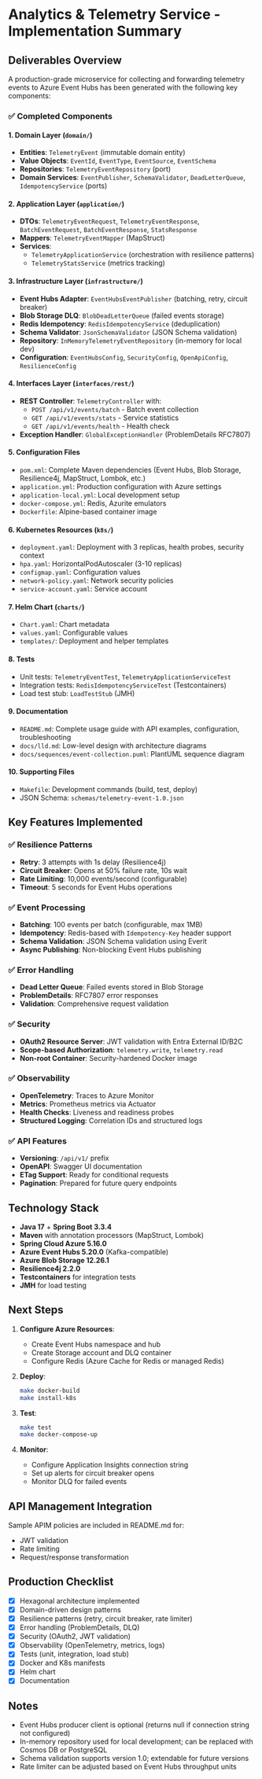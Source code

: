 # Analytics & Telemetry Service - Implementation Summary

## Deliverables Overview

A production-grade microservice for collecting and forwarding telemetry events to Azure Event Hubs has been generated with the following key components:

### ✅ Completed Components

#### 1. **Domain Layer** (`domain/`)
- **Entities**: `TelemetryEvent` (immutable domain entity)
- **Value Objects**: `EventId`, `EventType`, `EventSource`, `EventSchema`
- **Repositories**: `TelemetryEventRepository` (port)
- **Domain Services**: `EventPublisher`, `SchemaValidator`, `DeadLetterQueue`, `IdempotencyService` (ports)

#### 2. **Application Layer** (`application/`)
- **DTOs**: `TelemetryEventRequest`, `TelemetryEventResponse`, `BatchEventRequest`, `BatchEventResponse`, `StatsResponse`
- **Mappers**: `TelemetryEventMapper` (MapStruct)
- **Services**: 
  - `TelemetryApplicationService` (orchestration with resilience patterns)
  - `TelemetryStatsService` (metrics tracking)

#### 3. **Infrastructure Layer** (`infrastructure/`)
- **Event Hubs Adapter**: `EventHubsEventPublisher` (batching, retry, circuit breaker)
- **Blob Storage DLQ**: `BlobDeadLetterQueue` (failed events storage)
- **Redis Idempotency**: `RedisIdempotencyService` (deduplication)
- **Schema Validator**: `JsonSchemaValidator` (JSON Schema validation)
- **Repository**: `InMemoryTelemetryEventRepository` (in-memory for local dev)
- **Configuration**: `EventHubsConfig`, `SecurityConfig`, `OpenApiConfig`, `ResilienceConfig`

#### 4. **Interfaces Layer** (`interfaces/rest/`)
- **REST Controller**: `TelemetryController` with:
  - `POST /api/v1/events/batch` - Batch event collection
  - `GET /api/v1/events/stats` - Service statistics
  - `GET /api/v1/events/health` - Health check
- **Exception Handler**: `GlobalExceptionHandler` (ProblemDetails RFC7807)

#### 5. **Configuration Files**
- `pom.xml`: Complete Maven dependencies (Event Hubs, Blob Storage, Resilience4j, MapStruct, Lombok, etc.)
- `application.yml`: Production configuration with Azure settings
- `application-local.yml`: Local development setup
- `docker-compose.yml`: Redis, Azurite emulators
- `Dockerfile`: Alpine-based container image

#### 6. **Kubernetes Resources** (`k8s/`)
- `deployment.yaml`: Deployment with 3 replicas, health probes, security context
- `hpa.yaml`: HorizontalPodAutoscaler (3-10 replicas)
- `configmap.yaml`: Configuration values
- `network-policy.yaml`: Network security policies
- `service-account.yaml`: Service account

#### 7. **Helm Chart** (`charts/`)
- `Chart.yaml`: Chart metadata
- `values.yaml`: Configurable values
- `templates/`: Deployment and helper templates

#### 8. **Tests**
- Unit tests: `TelemetryEventTest`, `TelemetryApplicationServiceTest`
- Integration tests: `RedisIdempotencyServiceTest` (Testcontainers)
- Load test stub: `LoadTestStub` (JMH)

#### 9. **Documentation**
- `README.md`: Complete usage guide with API examples, configuration, troubleshooting
- `docs/lld.md`: Low-level design with architecture diagrams
- `docs/sequences/event-collection.puml`: PlantUML sequence diagram

#### 10. **Supporting Files**
- `Makefile`: Development commands (build, test, deploy)
- JSON Schema: `schemas/telemetry-event-1.0.json`

## Key Features Implemented

### ✅ Resilience Patterns
- **Retry**: 3 attempts with 1s delay (Resilience4j)
- **Circuit Breaker**: Opens at 50% failure rate, 10s wait
- **Rate Limiting**: 10,000 events/second (configurable)
- **Timeout**: 5 seconds for Event Hubs operations

### ✅ Event Processing
- **Batching**: 100 events per batch (configurable, max 1MB)
- **Idempotency**: Redis-based with `Idempotency-Key` header support
- **Schema Validation**: JSON Schema validation using Everit
- **Async Publishing**: Non-blocking Event Hubs publishing

### ✅ Error Handling
- **Dead Letter Queue**: Failed events stored in Blob Storage
- **ProblemDetails**: RFC7807 error responses
- **Validation**: Comprehensive request validation

### ✅ Security
- **OAuth2 Resource Server**: JWT validation with Entra External ID/B2C
- **Scope-based Authorization**: `telemetry.write`, `telemetry.read`
- **Non-root Container**: Security-hardened Docker image

### ✅ Observability
- **OpenTelemetry**: Traces to Azure Monitor
- **Metrics**: Prometheus metrics via Actuator
- **Health Checks**: Liveness and readiness probes
- **Structured Logging**: Correlation IDs and structured logs

### ✅ API Features
- **Versioning**: `/api/v1/` prefix
- **OpenAPI**: Swagger UI documentation
- **ETag Support**: Ready for conditional requests
- **Pagination**: Prepared for future query endpoints

## Technology Stack

- **Java 17** + **Spring Boot 3.3.4**
- **Maven** with annotation processors (MapStruct, Lombok)
- **Spring Cloud Azure 5.16.0**
- **Azure Event Hubs 5.20.0** (Kafka-compatible)
- **Azure Blob Storage 12.26.1**
- **Resilience4j 2.2.0**
- **Testcontainers** for integration tests
- **JMH** for load testing

## Next Steps

1. **Configure Azure Resources**:
   - Create Event Hubs namespace and hub
   - Create Storage account and DLQ container
   - Configure Redis (Azure Cache for Redis or managed Redis)

2. **Deploy**:
   ```bash
   make docker-build
   make install-k8s
   ```

3. **Test**:
   ```bash
   make test
   make docker-compose-up
   ```

4. **Monitor**:
   - Configure Application Insights connection string
   - Set up alerts for circuit breaker opens
   - Monitor DLQ for failed events

## API Management Integration

Sample APIM policies are included in README.md for:
- JWT validation
- Rate limiting
- Request/response transformation

## Production Checklist

- [x] Hexagonal architecture implemented
- [x] Domain-driven design patterns
- [x] Resilience patterns (retry, circuit breaker, rate limiter)
- [x] Error handling (ProblemDetails, DLQ)
- [x] Security (OAuth2, JWT validation)
- [x] Observability (OpenTelemetry, metrics, logs)
- [x] Tests (unit, integration, load stub)
- [x] Docker and K8s manifests
- [x] Helm chart
- [x] Documentation

## Notes

- Event Hubs producer client is optional (returns null if connection string not configured)
- In-memory repository used for local development; can be replaced with Cosmos DB or PostgreSQL
- Schema validation supports version 1.0; extendable for future versions
- Rate limiter can be adjusted based on Event Hubs throughput units

